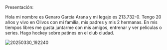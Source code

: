 Presentación:

Hola mi nombre es Genaro Garcia Arana y mi legajo es 213.732-0. Tengo 20 años y vivo en Olivos con mi familia, mis padres y mis 2 hermanas.
En mis tiempos libres me gusta juntarme con mis amigos, entrenar y ver peliculas o series. Hago hockey sobre patines en el club ciudad.




![20250330_192240](https://github.com/user-attachments/assets/e38edc3c-079a-40f7-bc4b-eb3493bc0d4c)
